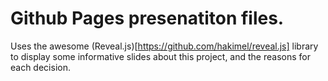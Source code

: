# Github Pages presenatiton files.

Uses the awesome (Reveal.js)[https://github.com/hakimel/reveal.js] library to display some informative slides about this project, and the reasons for each decision.
